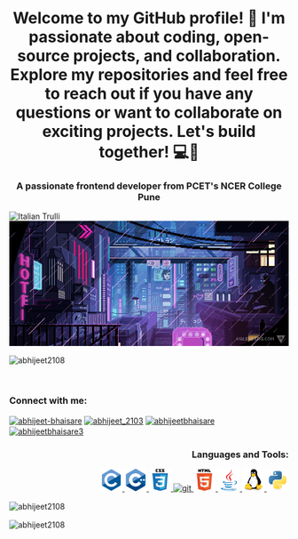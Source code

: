 <h1 align="center">Welcome to my GitHub profile! 🚀 I'm passionate about coding, open-source projects, and collaboration. Explore my repositories and feel free to reach out if you have any questions or want to collaborate on exciting projects. Let's build together! 💻🌟</h1>
<h3 align="center">A passionate frontend developer from PCET's NCER College Pune </h3>
<img src="[pic_trulli.jpg](https://www.google.com/url?sa=i&url=https%3A%2F%2Fgithub.com%2Fchrislevn%2Fchrislevn&psig=AOvVaw0rxq5Kkw3dDy0UlT7J9rv4&ust=1695965451147000&source=images&cd=vfe&opi=89978449&ved=0CBEQjRxqFwoTCPDhp-TJzIEDFQAAAAAdAAAAABAI)" alt="Italian Trulli">

<img src="motion.gif"   />


<p align="left"> <img src="https://komarev.com/ghpvc/?username=abhijeet2108&label=Profile%20views&color=0e75b6&style=flat" alt="abhijeet2108" /> </p>

<p align="left"> <a href="https://twitter.com/" target="blank"><img src="https://img.shields.io/twitter/follow/?logo=twitter&style=for-the-badge" alt="" /></a> </p>

<h3 align="left">Connect with me:</h3>
<p align="left">
<a href="https://linkedin.com/in/abhijeet-bhaisare" target="blank"><img align="center" src="https://raw.githubusercontent.com/rahuldkjain/github-profile-readme-generator/master/src/images/icons/Social/linked-in-alt.svg" alt="abhijeet-bhaisare" height="30" width="40" /></a>
<a href="https://instagram.com/abhijeet_2103" target="blank"><img align="center" src="https://raw.githubusercontent.com/rahuldkjain/github-profile-readme-generator/master/src/images/icons/Social/instagram.svg" alt="abhijeet_2103" height="30" width="40" /></a>
<a href="https://www.leetcode.com/abhijeetbhaisare" target="blank"><img align="center" src="https://raw.githubusercontent.com/rahuldkjain/github-profile-readme-generator/master/src/images/icons/Social/leet-code.svg" alt="abhijeetbhaisare" height="30" width="40" /></a>
<a href="https://auth.geeksforgeeks.org/user/abhijeetbhaisare3" target="blank"><img align="center" src="https://raw.githubusercontent.com/rahuldkjain/github-profile-readme-generator/master/src/images/icons/Social/geeks-for-geeks.svg" alt="abhijeetbhaisare3" height="30" width="40" /></a>
</p>

<h3 align="right">Languages and Tools:</h3>
<p align="right"> <a href="https://www.cprogramming.com/" target="_blank" rel="noreferrer"> <img src="https://raw.githubusercontent.com/devicons/devicon/master/icons/c/c-original.svg" alt="c" width="40" height="40"/> </a> <a href="https://www.w3schools.com/cpp/" target="_blank" rel="noreferrer"> <img src="https://raw.githubusercontent.com/devicons/devicon/master/icons/cplusplus/cplusplus-original.svg" alt="cplusplus" width="40" height="40"/> </a> <a href="https://www.w3schools.com/css/" target="_blank" rel="noreferrer"> <img src="https://raw.githubusercontent.com/devicons/devicon/master/icons/css3/css3-original-wordmark.svg" alt="css3" width="40" height="40"/> </a> <a href="https://git-scm.com/" target="_blank" rel="noreferrer"> <img src="https://www.vectorlogo.zone/logos/git-scm/git-scm-icon.svg" alt="git" width="40" height="40"/> </a> <a href="https://www.w3.org/html/" target="_blank" rel="noreferrer"> <img src="https://raw.githubusercontent.com/devicons/devicon/master/icons/html5/html5-original-wordmark.svg" alt="html5" width="40" height="40"/> </a> <a href="https://www.java.com" target="_blank" rel="noreferrer"> <img src="https://raw.githubusercontent.com/devicons/devicon/master/icons/java/java-original.svg" alt="java" width="40" height="40"/> </a> <a href="https://www.linux.org/" target="_blank" rel="noreferrer"> <img src="https://raw.githubusercontent.com/devicons/devicon/master/icons/linux/linux-original.svg" alt="linux" width="40" height="40"/> </a> <a href="https://www.python.org" target="_blank" rel="noreferrer"> <img src="https://raw.githubusercontent.com/devicons/devicon/master/icons/python/python-original.svg" alt="python" width="40" height="40"/> </a> </p>

<p><img align="center" src="https://github-readme-stats.vercel.app/api/top-langs?username=abhijeet2108&show_icons=true&locale=en&layout=compact" alt="abhijeet2108" /></p>

<p><img align="center" src="https://github-readme-streak-stats.herokuapp.com/?user=abhijeet2108&" alt="abhijeet2108" /></p>
